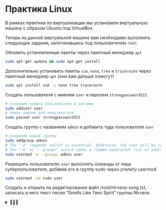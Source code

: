 # Практика Linux

В рамках практики по виртуализации мы установили виртуальную машину с образом Ubuntu под VirtualBox.

Теперь на данной виртуальной машине вам необходимо выполнить следующие задания,
залогинившись под пользователем `root`:

Обновить установленные пакеты через пакетный менеджер `apt`
```sh
sudo apt-get update && sudo apt-get install
```

Дополнительно установить пакеты `vim`, `nano`, `tree` и `traceroute` через пакетный менеджер `apt` (они вам дальше помогут)
```sh
sudo apt install vim -y nano tree traceroute
```

Создать пользователя с именем `user` и паролем `strongpassword321`
```sh
# cоздание нового пользователя в системе
sudo adduser user
# смена пароля для пользователя
sudo passwd user strongpassword321
```

Создать группу с названием `admin` и добавить туда пользователя `user`
```sh
# создание новой группы
sudo addgroup admin
# The "-a" (append) switch is essential. Otherwise, the user will be removed from any groups, not in the list.
# The "-G" or "--groups" switch takes a (comma-separated) list of additional groups to assign the user to.
sudo usermod -a --groups admin user
```

Разрешить пользователю `user` выполнять команды от лица суперпользователя, добавив его в группу sudo через утилиту usermod
```sh
sudo usermod -aG sudo user
```

Создать и открыть на редактирование файл /root/nirvana-song.txt, записать в него текст песни “Smells Like Teen Spirit” группы Nirvana

<details>
<summary>🤘🗿🎸</summary>
```toml
[Verse 1]
Load up on guns, bring your friends
It's fun to lose and to pretend
She's over-bored and self-assured
Oh no, I know a dirty word

[Pre-Chorus]
Hello, hello, hello, how low
Hello, hello, hello, how low
Hello, hello, hello, how low
Hello, hello, hello

[Chorus]
With the lights out, it's less dangerous
Here we are now, entertain us
I feel stupid and contagious
Here we are now, entertain us
A mulatto, an albino
A mosquito, my libido, yeah

[Post-Chorus]
Hey, yay

[Verse 2]
I'm worse at what I do best
And for this gift, I feel blessed
Our little group has always been
And always will until the end
See upcoming rock shows
Get tickets for your favorite artists
You might also like
Red Button
Drake
The Shoe Fits
Drake
You Broke My Heart
Drake
[Pre-Chorus]
Hello, hello, hello, how low
Hello, hello, hello, how low
Hello, hello, hello, how low
Hello, hello, hello

[Chorus]
With the lights out, it's less dangerous
Here we are now, entertain us
I feel stupid and contagious
Here we are now, entertain us
A mulatto, an albino
A mosquito, my libido, yeah

[Post-Chorus]
Hey, yay

[Guitar Solo]

[Verse 3]
And I forget just why I taste
Oh yeah, I guess it makes me smile
I found it hard, it's hard to find
Oh well, whatever, never mind

[Pre-Chorus]
Hello, hello, hello, how low
Hello, hello, hello, how low
Hello, hello, hello, how low
Hello, hello, hello
[Chorus]
With the lights out, it's less dangerous
Here we are now, entertain us
I feel stupid and contagious
Here we are now, entertain us
A mulatto, an albino
A mosquito, my libido

[Outro]
A denial, a denial
A denial, a denial
A denial, a denial
A denial, a denial
A denial
```
</details>


```sh
mkdir root

echo  > nirvana-song.txt
```


Создать директорию /root/new-dir с правами 740, установить владельцем созданной директории пользователя user и группу admin
```sh
mkdir -p folder/subfolder
# chmod 740 new-dir
chmod -R u+rwx,g+r--,o+--- /root/new-dir

chown -R user:admin /root/new-dir
```

Создать переменную окружения с названием MY_ENV и значением best_linux_lab_ever
```sh
export MY_ENV=best_linux_lab_ever
```

Установить веб-сервер nginx через пакетный менеджер apt и запустить его (убедиться, что он слушает стандартный порт 80)
```sh
sudo apt install nginx
systemctl status nginx
```

Вывести список файлов и каталогов в директории /etc, перенаправить (записать) его в файл /root/etc-directories-list.txt
```sh
# > перенаправляет stdout в файл
ls -al /etc > /root/etc-directories-list.txt
```

Посчитать количество файлов (НЕ каталогов!) в директории /bin, перенаправить это число в файл /root/bin-files-count.txt
```sh
ls -l | grep -v ^l | wc -l
```

Найти самый большой файл в директории /etc, записать абсолютный путь к нему в /root/biggest-file.txt (подсказка: поиск нужно выполнить по всем поддиректориям)
```sh
```

Создать cronjob, которая каждый день один раз в 5:15 утра будет перезагружать (restart) веб-сервер nginx (кек)
```sh
```

Посчитать кол-во доступных сетевых интерфейсов, записать их количество (цифру) в файл /root/interfaces-count.txt
```sh
```

Написать небольшой shell-скрипт /root/script.sh, который создаст ровно 404 пустых файла с разными названиями в директории /root/404/, сделать его исполняемым из любой директории (добавить шебанг) и запустить его ровно один раз
```sh
```

Посчитать sha256-хешсумму от файла /etc/hosts и записать её в файл /root/sha256-hosts.txt

С помощью утилиты ufw разрешить входящие соединения только на порты 22, 80 и 443 и запретить на все остальные, а также явно заблокировать весь входящий трафик с хоста 192.168.101.5

Запустить утилиту traceroute до хоста 8.8.8.8, убедиться, что трафик его достигает, и записать результат выполнения в файл /root/traceroute.txt

Сгенерировать пару ssh-ключей алгоритмом RSA для пользователя root (не используя passphrase), сохранить их в директорию по умолчанию

Отправить GET-запрос к сайту https://example.com через curl, записать заголовки ответа сервера в файл /root/example-curl.txt (найдите опцию утилиты, которая отобразит вам эти заголовки)

Проверить количество свободного места на диске в корневом разделе, записать результат в Гб в файл /root/available-space.txt, округлив до десятых или до целого числа (например, 17G или 9,6G; если русская локаль, то 9.6G); если места на диске меньше одного Гб, то запишите ответ в Мб (по типу 182M)

Установить timezone равным Asia/Novosibirsk


По ссылке https://disk.yandex.ru/d/j9zQGKBHPvah1w доступны чекеры для данного задания. Чекер в автоматическом режиме проверит корректность выполнения ваших заданий и озвучит вам оценку.

Чекер необходимо скачать на виртуалку
При скачивании выберите исполняемый файл под свою архитектуру: x86 или arm.
При запуске чекера нужно указать свои имя и фамилию параметрами командой строки (бинарь сам вам подскажет формат, если вы запустите его с опцией --help)
Запускайте чекер под пользователем root, иначе ему может не хватить прав на чтение файлов
Мы не ограничивали кол-во попыток, но большое количество отправок вызовет у нас подозрение и вопросы
Пожалуйста, не пересоздавайте виртуалку при выполнении лабы, иначе чекер может отработать некорректно и занизить вашу оценку
Если у вас упала одна из проверок, но при этом вы уверены, что вы выполнили всё необходимое, то попробуйте выполнить этот шаг ещё раз (возможно, в системе что-то поменялось и вам надо актуализировать информацию для проверки)
Если чекер работает откровенно плохо, то свяжитесь с преподавателем
